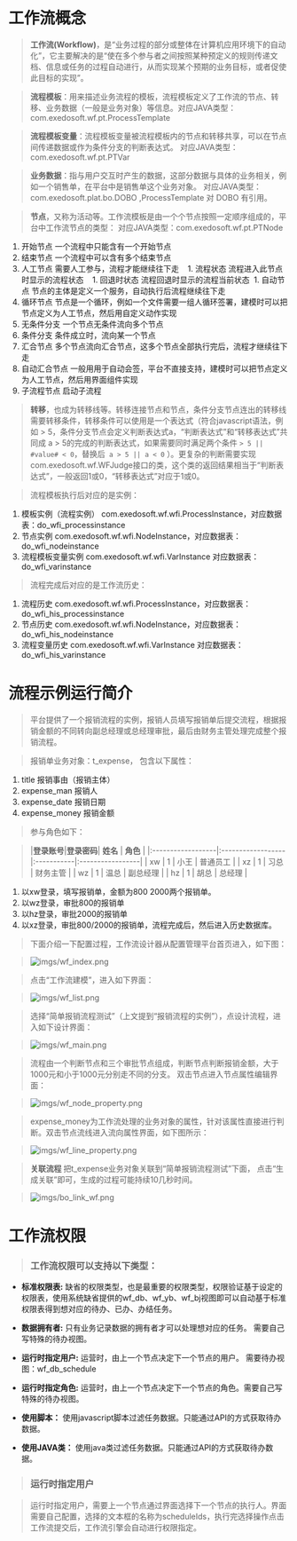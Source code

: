 # 工作流概念 #

> <b>工作流(Workflow)</b>，是“业务过程的部分或整体在计算机应用环境下的自动化”，它主要解决的是“使在多个参与者之间按照某种预定义的规则传递文档、信息或任务的过程自动进行，从而实现某个预期的业务目标，或者促使此目标的实现”。


> <b>流程模板</b>：用来描述业务流程的模板，流程模板定义了工作流的节点、转移、业务数据（一般是业务对象）等信息。对应JAVA类型：com.exedosoft.wf.pt.ProcessTemplate

> <b>流程模板变量</b>：流程模板变量被流程模板内的节点和转移共享，可以在节点间传递数据或作为条件分支的判断表达式。 对应JAVA类型：com.exedosoft.wf.pt.PTVar

> <b>业务数据</b>：指与用户交互时产生的数据，这部分数据与具体的业务相关，例如一个销售单，在平台中是销售单这个业务对象。 对应JAVA类型：com.exedosoft.plat.bo.DOBO ,ProcessTemplate 对 DOBO 有引用。

> <b>节点</b>，又称为活动等。工作流模板是由一个个节点按照一定顺序组成的，平台中工作流节点的类型： 对应JAVA类型：com.exedosoft.wf.pt.PTNode

  1. 开始节点  一个流程中只能含有一个开始节点
  1. 结束节点  一个流程中可以含有多个结束节点
  1. 人工节点  需要人工参与，流程才能继续往下走
    1. 流程状态 流程进入此节点时显示的流程状态
    1. 回退时状态 流程回退时显示的流程当前状态
  1. 自动节点  节点的主体是定义一个服务，自动执行后流程继续往下走
  1. 循环节点  节点是一个循环，例如一个文件需要一组人循环签署，建模时可以把节点定义为人工节点，然后用自定义动作实现
  1. 无条件分支  一个节点无条件流向多个节点
  1. 条件分支    条件成立时，流向某一个节点
  1. 汇合节点    多个节点流向汇合节点，这多个节点全部执行完后，流程才继续往下走
  1. 自动汇合节点  一般用用于自动会签，平台不直接支持，建模时可以把节点定义为人工节点，然后用界面组件实现
  1. 子流程节点  启动子流程

> <b>转移</b>，也成为转移线等。转移连接节点和节点，条件分支节点连出的转移线需要转移条件，转移条件可以使用是一个表达式（符合javascript语法，例如 > 5，条件分支节点会定义判断表达式a，“判断表达式”和“转移表达式”共同成 a > 5的完成的判断表达式，如果需要同时满足两个条件 ` > 5 || #value# < 0 `，替换后`  a > 5 || a < 0 ` ）。更复杂的判断需要实现com.exedosoft.wf.WFJudge接口的类，这个类的返回结果相当于“判断表达式”，一般返回1或0，“转移表达式”对应于1或0。

> 流程模板执行后对应的是实例：
  1. 模板实例（流程实例） com.exedosoft.wf.wfi.ProcessInstance，对应数据表：do\_wfi\_processinstance
  1. 节点实例 com.exedosoft.wf.wfi.NodeInstance，对应数据表：do\_wfi\_nodeinstance
  1. 流程模板变量实例 com.exedosoft.wf.wfi.VarInstance 对应数据表：do\_wfi\_varinstance

> 流程完成后对应的是工作流历史：

  1. 流程历史 com.exedosoft.wf.wfi.ProcessInstance，对应数据表：do\_wfi\_his\_processinstance
  1. 节点历史 com.exedosoft.wf.wfi.NodeInstance，对应数据表：do\_wfi\_his\_nodeinstance
  1. 流程变量历史 com.exedosoft.wf.wfi.VarInstance 对应数据表：do\_wfi\_his\_varinstance


# 流程示例运行简介 #

> 平台提供了一个报销流程的实例，报销人员填写报销单后提交流程，根据报销金额的不同转向副总经理或总经理审批，最后由财务主管处理完成整个报销流程。

> 报销单业务对象：t\_expense， 包含以下属性：

  1. title   报销事由（报销主体）
  1. expense\_man  报销人
  1. expense\_date 报销日期
  1. expense\_money 报销金额

> 参与角色如下：

> |<b>登录账号</b>|<b>登录密码</b>| **姓名**	|  **角色**      |
|:------------------|:------------------|:-----------|:-----------------|
> |  xw	        |      1	  |  小王	|  普通员工	|
> |  xz	        |      1	  |  习总	|  财务主管	|
> |  wz	        |      1	  |  温总	|  副总经理	|
> |  hz	        |      1	  |  胡总	|  总经理      |


  1. 以xw登录，填写报销单，金额为800 2000两个报销单。
  1. 以wz登录，审批800的报销单
  1. 以hz登录，审批2000的报销单
  1. 以xz登录，审批800/2000的报销单，流程完成后，然后进入历史数据库。


> 下面介绍一下配置过程，工作流设计器从配置管理平台首页进入，如下图：

> ![imgs/wf_index.png](imgs/wf_index.png)

> 点击“工作流建模”，进入如下界面：

> ![imgs/wf_list.png](imgs/wf_list.png)

> 选择“简单报销流程测试”（上文提到“报销流程的实例”），点设计流程，进入如下设计界面：

> ![imgs/wf_main.png](imgs/wf_main.png)

> 流程由一个判断节点和三个审批节点组成，判断节点判断报销金额，大于1000元和小于1000元分别走不同的分支。
> 双击节点进入节点属性编辑界面：

> ![imgs/wf_node_property.png](imgs/wf_node_property.png)

> expense\_money为工作流处理的业务对象的属性，针对该属性直接进行判断。双击节点流线进入流向属性界面，如下图所示：

> ![imgs/wf_line_property.png](imgs/wf_line_property.png)


> <b> 关联流程 </b>
> 把t\_expense业务对象关联到“简单报销流程测试”下面， 点击“生成关联”即可，生成的过程可能持续10几秒时间。

> ![imgs/bo_link_wf.png](imgs/bo_link_wf.png)

# 工作流权限 #

> ### 工作流权限可以支持以下类型： ###

  * <b>标准权限表:</b>  缺省的权限类型，也是最重要的权限类型，权限验证基于设定的权限表，使用系统缺省提供的wf\_db、wf\_yb、wf\_bj视图即可以自动基于标准权限表得到想对应的待办、已办、办结任务。


  * <b>数据拥有者:</b>   只有业务记录数据的拥有者才可以处理想对应的任务。 需要自己写特殊的待办视图。

  * <b>运行时指定用户:</b>   运营时，由上一个节点决定下一个节点的用户。  需要待办视图：wf\_db\_schedule
  * <b>运行时指定角色:</b>   运营时，由上一个节点决定下一个节点的角色。需要自己写特殊的待办视图。



  * <b>使用脚本：</b>  使用javascript脚本过滤任务数据。只能通过API的方式获取待办数据。
  * <b>使用JAVA类：</b>  使用java类过滤任务数据。只能通过API的方式获取待办数据。

> ### 运行时指定用户 ###

> 运行时指定用户，需要上一个节点通过界面选择下一个节点的执行人。界面需要自己配置，选择的文本框的名称为scheduleIds，执行完选择操作点击工作流提交后，工作流引擎会自动进行权限指定。
